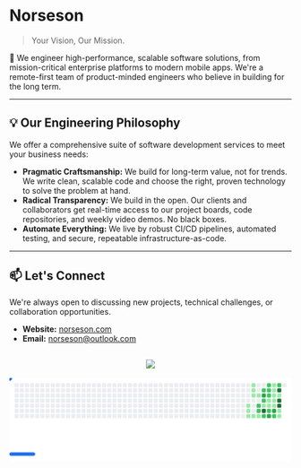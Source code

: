 # Norseson 

> Your Vision, Our Mission.

👋 We engineer high-performance, scalable software solutions, from mission-critical enterprise platforms to modern mobile apps. We're a remote-first team of product-minded engineers who believe in building for the long term.

---

## 💡 Our Engineering Philosophy

We offer a comprehensive suite of software development services to meet your business needs:

* **Pragmatic Craftsmanship:** We build for long-term value, not for trends. We write clean, scalable code and choose the right, proven technology to solve the problem at hand.
* **Radical Transparency:** We build in the open. Our clients and collaborators get real-time access to our project boards, code repositories, and weekly video demos. No black boxes.
* **Automate Everything:** We live by robust CI/CD pipelines, automated testing, and secure, repeatable infrastructure-as-code.

---

## 📫 Let's Connect

We're always open to discussing new projects, technical challenges, or collaboration opportunities.

* **Website:** [norseson.com](https://norseson.com)
* **Email:** [norseson@outlook.com](mailto:norseson@outlook.com)


##

<div align="center">

![](profile-summary-card-output/aura/profile-details.svg)

</div>

<picture>
  <source
    media="(prefers-color-scheme: dark)"
    srcset="images/breakout-dark.svg"
  />
  <source
    media="(prefers-color-scheme: light)"
    srcset="images/breakout-light.svg"
  />
  <img alt="Breakout Game" src="images/breakout-light.svg" />
</picture>
</div>
